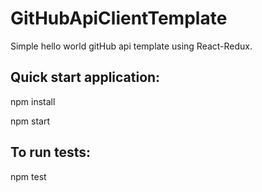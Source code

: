 # GitHubApiClientTemplate
Simple hello world gitHub api template using React-Redux.

## Quick start application:
npm install

npm start

## To run tests: 
npm test
